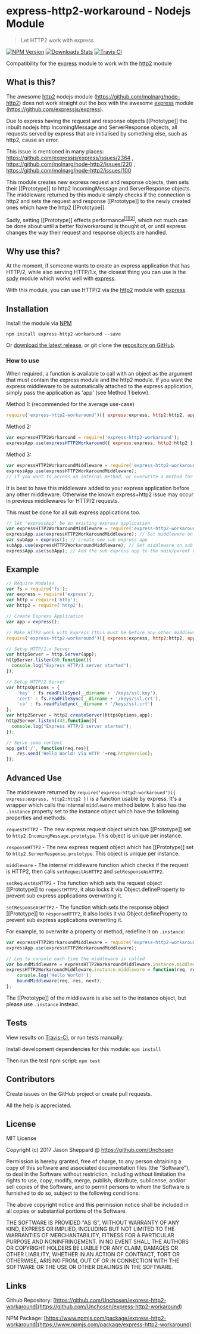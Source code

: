 # express-http2-workaround - Nodejs Module
> Let HTTP2 work with express

[![NPM Version][npm-image]][npm-url]
[![Downloads Stats][npm-downloads]][npm-url]
[![Travis CI][travis-image]][travis-url]

Compatibility for the [express](https://www.npmjs.com/package/express) module to work with the [http2](https://www.npmjs.com/package/http2) module

## What is this?

The awesome [http2](https://www.npmjs.com/package/http2) nodejs module (https://github.com/molnarg/node-http2) does not work straight out the box with the awesome [express](https://www.npmjs.com/package/express) module (https://github.com/expressjs/express).

Due to express having the request and response objects [[Prototype]] the inbuilt nodejs http  IncomingMessage and ServerResponse objects, all requests served by express that are initialised by something else, such as http2, cause an error.

This issue is mentioned in many places:
https://github.com/expressjs/express/issues/2364 ,
https://github.com/molnarg/node-http2/issues/220 ,
https://github.com/molnarg/node-http2/issues/100 

This module creates new express request and response objects, then sets their [[Prototype]] to http2 IncomingMessage and ServerResponse objects.
The middleware returned by this module simply checks if the connection is http2 and sets the request and response [[Prototype]] to the newly created ones which have the http2 [[Prototype]].

Sadly, setting [[Prototype]] effects performance<sup>[[1]](https://developer.mozilla.org/en-US/docs/Web/JavaScript/Reference/Global_Objects/Object/proto)[[2]](https://developer.mozilla.org/en-US/docs/Web/JavaScript/Reference/Global_Objects/Object/setPrototypeOf)</sup>, which not much can be done about until a better fix/workaround is thought of, or until express changes the way their request and response objects are handled.

## Why use this?

At the moment, if someone wants to create an express application that has HTTP/2, while also serving HTTP/1.x, the closest thing you can use is the [spdy](https://www.npmjs.com/package/spdy) module which works well with [express](https://www.npmjs.com/package/express).

With this module, you can use HTTP/2 via the [http2](https://www.npmjs.com/package/http2) module with [express](https://www.npmjs.com/package/express).

## Installation

Install the module via [NPM](https://www.npmjs.com/package/express-http2-workaround)
```
npm install express-http2-workaround --save
```
Or [download the latest release](https://github.com/Unchosen/express-http2-workaround/releases), or git clone the [repository on GitHub](https://github.com/Unchosen/express-http2-workaround).


### How to use

When required, a function is available to call with an object as the argument that must contain the express module and the http2 module. If you want the express middleware to be automatically attached to the express application, simply pass the application as 'app' (see Method 1 below).

Method 1: (recommended for the average use-case)
```javascript
require('express-http2-workaround')({ express:express, http2:http2, app:expressApp });
```

Method 2:
```javascript
var expressHTTP2Workaround = require('express-http2-workaround');
expressApp.use(expressHTTP2Workaround({ express:express, http2:http2 }));
```

Method 3:
```javascript
var expressHTTP2WorkaroundMiddleware = require('express-http2-workaround')({ express:express, http2:http2 });
expressApp.use(expressHTTP2WorkaroundMiddleware);
// If you want to access an internal method, or overwrite a method for the module, see the advanced use in the readme
```

It is best to have this middleware added to your express application before any other middleware. Otherwise the known express+http2 issue may occur in previous middlewares for HTTP/2 requests.

This must be done for all sub express applications too.
```javascript
// let 'expressApp' be an existing express application
var expressHTTP2WorkaroundMiddleware = require('express-http2-workaround')({ express:express, http2:http2 }); // Create Middleware
expressApp.use(expressHTTP2WorkaroundMiddleware); // Set middleware on main express app
var subApp = express(); // create new sub express app
subApp.use(expressHTTP2WorkaroundMiddleware); // Set middleware on sub express app
expressApp.use(subApp); // Add the sub express app to the main/parent express app
```

## Example

```javascript
// Require Modules
var fs = require('fs');
var express = require('express');
var http = require('http');
var http2 = require('http2');

// Create Express Application
var app = express();

// Make HTTP2 work with Express (this must be before any other middleware)
require('express-http2-workaround')({ express:express, http2:http2, app:app });

// Setup HTTP/1.x Server
var httpServer = http.Server(app);
httpServer.listen(80,function(){
  console.log("Express HTTP/1 server started");
});

// Setup HTTP/2 Server
var httpsOptions = {
    'key' : fs.readFileSync(__dirname + '/keys/ssl.key'),
    'cert' : fs.readFileSync(__dirname + '/keys/ssl.crt'),
    'ca' : fs.readFileSync(__dirname + '/keys/ssl.crt')
};
var http2Server = http2.createServer(httpsOptions,app);
http2Server.listen(443,function(){
  console.log("Express HTTP/2 server started");
});

// Serve some content
app.get('/', function(req,res){
    res.send('Hello World! Via HTTP '+req.httpVersion);
});
```

## Advanced Use

The middleware returned by `require('express-http2-workaround')({ express:express, http2:http2 })` is a function usable by express. It's a wrapper which calls the internal `middleware` method below. It also has the `.instance` property set to the instance object which have the following properties and methods:

`requestHTTP2` - The new express request object which has [[Prototype]] set to `http2.IncomingMessage.prototype`. This object is unique per instance.

`responseHTTP2` - The new express request object which has [[Prototype]] set to `http2.ServerResponse.prototype`. This object is unique per instance.

`middleware` - The internal middleware function which checks if the request is HTTP2, then calls `setRequestAsHTTP2` and `setResponseAsHTTP2`.

`setRequestAsHTTP2` - The function which sets the request object [[Prototype]] to `requestHTTP2`, it also locks it via Object.defineProperty to prevent sub express applications overwriting it.

`setResponseAsHTTP2` - The function which sets the response object [[Prototype]] to `responseHTTP2`, it also locks it via Object.defineProperty to prevent sub express applications overwriting it.

For example, to overwrite a property or method, redefine it on `.instance`:
```javascript
var expressHTTP2WorkaroundMiddleware = require('express-http2-workaround')({ express:express, http2:http2 });
expressApp.use(expressHTTP2WorkaroundMiddleware);

// Log to console each time the middleware is called
var boundMiddleware = expressHTTP2WorkaroundMiddleware.instance.middleware.bind(expressHTTP2WorkaroundMiddleware.instance);
expressHTTP2WorkaroundMiddleware.instance.middleware = function(req, res, next){
	console.log('Hello World!');
    boundMiddleware(req, res, next);
};
```

The [[Prototype]] of the middleware is also set to the instance object, but please use `.instance` instead.

## Tests

View results on [Travis-CI][travis-url], or run tests manually:

Install development dependencies for this module: `npm install`

Then run the test npm script: `npm test`

## Contributors

Create issues on the GitHub project or create pull requests.

All the help is appreciated.

## License

MIT License

Copyright (c) 2017 Jason Sheppard @ https://github.com/Unchosen

Permission is hereby granted, free of charge, to any person obtaining a copy
of this software and associated documentation files (the "Software"), to deal
in the Software without restriction, including without limitation the rights
to use, copy, modify, merge, publish, distribute, sublicense, and/or sell
copies of the Software, and to permit persons to whom the Software is
furnished to do so, subject to the following conditions:

The above copyright notice and this permission notice shall be included in all
copies or substantial portions of the Software.

THE SOFTWARE IS PROVIDED "AS IS", WITHOUT WARRANTY OF ANY KIND, EXPRESS OR
IMPLIED, INCLUDING BUT NOT LIMITED TO THE WARRANTIES OF MERCHANTABILITY,
FITNESS FOR A PARTICULAR PURPOSE AND NONINFRINGEMENT. IN NO EVENT SHALL THE
AUTHORS OR COPYRIGHT HOLDERS BE LIABLE FOR ANY CLAIM, DAMAGES OR OTHER
LIABILITY, WHETHER IN AN ACTION OF CONTRACT, TORT OR OTHERWISE, ARISING FROM,
OUT OF OR IN CONNECTION WITH THE SOFTWARE OR THE USE OR OTHER DEALINGS IN THE
SOFTWARE.

## Links

Github Repository: [https://github.com/Unchosen/express-http2-workaround](https://github.com/Unchosen/express-http2-workaround)

NPM Package: [https://www.npmjs.com/package/express-http2-workaround](https://www.npmjs.com/package/express-http2-workaround)

[npm-image]: https://img.shields.io/npm/v/express-http2-workaround.svg?style=flat-square
[npm-url]: https://npmjs.org/package/express-http2-workaround
[npm-downloads]: https://img.shields.io/npm/dm/express-http2-workaround.svg?style=flat-square
[travis-image]: https://travis-ci.org/Unchosen/express-http2-workaround.svg?branch=master
[travis-url]: https://travis-ci.org/Unchosen/express-http2-workaround
